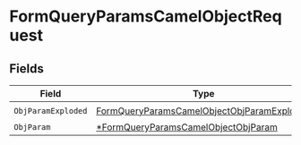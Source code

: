 # FormQueryParamsCamelObjectRequest


## Fields

| Field                                                                                                               | Type                                                                                                                | Required                                                                                                            | Description                                                                                                         |
| ------------------------------------------------------------------------------------------------------------------- | ------------------------------------------------------------------------------------------------------------------- | ------------------------------------------------------------------------------------------------------------------- | ------------------------------------------------------------------------------------------------------------------- |
| `ObjParamExploded`                                                                                                  | [FormQueryParamsCamelObjectObjParamExploded](../../models/operations/formqueryparamscamelobjectobjparamexploded.md) | :heavy_check_mark:                                                                                                  | N/A                                                                                                                 |
| `ObjParam`                                                                                                          | [*FormQueryParamsCamelObjectObjParam](../../models/operations/formqueryparamscamelobjectobjparam.md)                | :heavy_minus_sign:                                                                                                  | N/A                                                                                                                 |